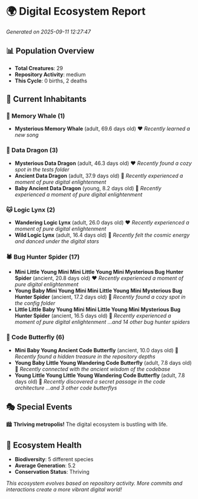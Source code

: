 # 🌍 Digital Ecosystem Report
*Generated on 2025-09-11 12:27:47*

## 📊 Population Overview
- **Total Creatures**: 29
- **Repository Activity**: medium
- **This Cycle**: 0 births, 2 deaths

## 👥 Current Inhabitants

### 🐋 Memory Whale (1)
- **Mysterious Memory Whale** (adult, 69.6 days old) ❤️
  *Recently learned a new song*

### 🐉 Data Dragon (3)
- **Mysterious Data Dragon** (adult, 46.3 days old) ❤️
  *Recently found a cozy spot in the tests folder*
- **Ancient Data Dragon** (adult, 37.9 days old) 💛
  *Recently experienced a moment of pure digital enlightenment*
- **Baby Ancient Data Dragon** (young, 8.2 days old) 💚
  *Recently experienced a moment of pure digital enlightenment*

### 🐱 Logic Lynx (2)
- **Wandering Logic Lynx** (adult, 26.0 days old) ❤️
  *Recently experienced a moment of pure digital enlightenment*
- **Wild Logic Lynx** (adult, 16.4 days old) 💛
  *Recently felt the cosmic energy and danced under the digital stars*

### 🕷️ Bug Hunter Spider (17)
- **Mini Little Young Mini Mini Little Young Mini Mysterious Bug Hunter Spider** (ancient, 20.8 days old) ❤️
  *Recently experienced a moment of pure digital enlightenment*
- **Young Baby Mini Young Mini Mini Little Young Mini Mysterious Bug Hunter Spider** (ancient, 17.2 days old) 💛
  *Recently found a cozy spot in the config folder*
- **Little Little Baby Young Mini Mini Little Young Mini Mysterious Bug Hunter Spider** (ancient, 16.5 days old) 💛
  *Recently experienced a moment of pure digital enlightenment*
  *...and 14 other bug hunter spiders*

### 🦋 Code Butterfly (6)
- **Mini Baby Young Ancient Code Butterfly** (ancient, 10.0 days old) 💛
  *Recently found a hidden treasure in the repository depths*
- **Young Baby Little Young Wandering Code Butterfly** (adult, 7.8 days old) 💚
  *Recently connected with the ancient wisdom of the codebase*
- **Young Little Young Little Young Wandering Code Butterfly** (adult, 7.8 days old) 💛
  *Recently discovered a secret passage in the code architecture*
  *...and 3 other code butterflys*

## 🎭 Special Events

🏙️ **Thriving metropolis!** The digital ecosystem is bustling with life.

## 🔬 Ecosystem Health
- **Biodiversity**: 5 different species
- **Average Generation**: 5.2
- **Conservation Status**: Thriving

*This ecosystem evolves based on repository activity. More commits and interactions create a more vibrant digital world!*